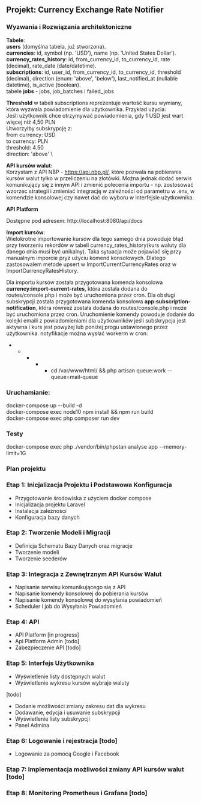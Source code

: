 
## Projekt: Currency Exchange Rate Notifier

### Wyzwania i Rozwiązania architektoniczne
**Tabele**:\
**users** (domyślna tabela, już stworzona).\
**currencies**: id, symbol (np. 'USD'), name (np. 'United States Dollar').\
**currency_rates_history**: id, from_currency_id, to_currency_id, rate (decimal), rate_date (date/datetime).\
**subscriptions**: id, user_id, from_currency_id, to_currency_id, threshold (decimal), direction (enum: 'above', 'below'), last_notified_at (nullable datetime), is_active (boolean).\
tabele **jobs** - jobs, job_batches i failed_jobs

**Threshold** w tabeli subscriptions reprezentuje wartość kursu wymiany, która wyzwala powiadomienie dla użytkownika.
Przykład użycia: \
Jeśli użytkownik chce otrzymywać powiadomienia, gdy 1 USD jest wart więcej niż 4,50 PLN \
Utworzyłby subskrypcję z: \
from currency: USD \
to currency: PLN \
threshold: 4.50 \
direction: 'above' \

**API kursów walut**: \
Korzystam z API NBP - https://api.nbp.pl/, które pozwala na pobieranie kursów walut tylko w przeliczeniu na złotówki. Można jednak dodać serwis komunikujący się z innym API i zmienić polecenia importu - np. zostosować wzorzec strategii i zmieniać integrację w zależności od parametru w .env, w komendzie konsolowej czy nawet dać do wyboru w interfejsie użytkownika. 

**API Platform**

Dostępne pod adresem:
http://localhost:8080/api/docs

**Import kursów**: \
Wielokrotne importowanie kursów dla tego samego dnia powoduje błąd przy tworzeniu rekordów w tabeli currency_rates_history(kurs waluty dla danego dnia musi być unikalny). Taka sytuacja może pojawiać się przy manualnym imporcie pryz użyciu komend konsolowych. Dlatego zastosowalem metode upsert w ImportCurrentCurrencyRates oraz w ImportCurrencyRatesHistory.

Dla importu kursów została przygotowana komenda konsolowa **currency:import-current-rates**, która została dodana do routes/console.php i może być uruchomiona przez cron.
Dla obsługi subskrypcji została przygotowana komenda konsolowa **app:subscription-notification**, która również została dodana do routes/console.php i może być uruchomiona przez cron. Uruchomienie komendy powoduje dodanie do kolejki emaili z powiadomieniami dla użytkowników jeśli subskrypcja jest aktywna i kurs jest powyżej lub poniżej progu ustawionego przez użytkownika.
notyfikacje można wysłać workerm w cron:
* * * * * cd /var/www/html/ && php artisan queue:work --queue=mail-queue

### Uruchamianie:
docker-compose up --build -d \
docker-compose exec node10 npm install && npm run build \
docker-compose exec php composer run dev 

### Testy
docker-compose exec php ./vendor/bin/phpstan analyse app --memory-limit=1G

### Plan projektu

### Etap 1: Inicjalizacja Projektu i Podstawowa Konfiguracja
- Przygotowanie środowiska z użyciem docker compose
- Inicjalizacja projektu Laravel
- Instalacja zależności
- Konfiguracja bazy danych

### Etap 2: Tworzenie Modeli i Migracji
- Definicja Schematu Bazy Danych oraz migracje
- Tworzenie modeli
- Tworzenie seederów

### Etap 3: Integracja z Zewnętrznym API Kursów Walut
- Napisanie serwisu komunikującego się z API
- Napisanie komendy konsolowej do pobierania kursów
- Napisanie komendy konsolowej do wysyłania powiadomień
- Scheduler i job do Wysyłania Powiadomień 

### Etap 4: API
- API Platform [in progress]
- Api Platform Admin [todo]
- Zabezpieczenie API [todo]

### Etap 5: Interfejs Użytkownika
- Wyświetlenie listy dostępnych walut
- Wyświetlenie wykresu kursów wybraje waluty

[todo]

- Dodanie możliwości zmiany zakresu dat dla wykresu
- Dodawanie, edycja i usuwanie subskrypcji
- Wyświetlenie listy subskrypcji
- Panel Admina

### Etap 6: Logowanie i rejestracja [todo]
- Logowanie za pomocą Google i Facebook

### Etap 7: Implementacja możliwości zmiany API kursów walut [todo]

### Etap 8: Monitoring Prometheus i Grafana [todo]